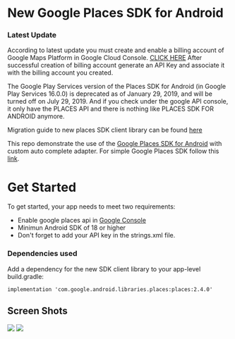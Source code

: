 # New Google Places SDK for Android

### Latest Update

According to latest update you must create and enable a billing account of Google Maps Platform in Google Cloud Console. [CLICK HERE][google-billing]
After successful creation of billing account generate an API Key and associate it with the billing account you created.

The Google Play Services version of the Places SDK for Android (in Google Play Services 16.0.0) is deprecated as of January 29, 2019, and will be turned off on July 29, 2019. And if you check under the google API console, it only have the PLACES API and there is nothing like PLACES SDK FOR ANDROID anymore.

Migration guide to new places SDK client library can be found [here][sdk-migration]

This repo demonstrate the use of the [Google Places SDK for Android][google] with custom auto complete adapter.
For simple Google Places SDK follow this [link][simple-google].

# Get Started
To get started, your app needs to meet two requirements:
- Enable google places api in [Google Console][console-google]
- Minimun Android SDK of 18 or higher
- Don't forget to add your API key in the strings.xml file.

### Dependencies used
Add a dependency for the new SDK client library to your app-level build.gradle:

    implementation 'com.google.android.libraries.places:places:2.4.0'

## Screen Shots
<img src="./images/1.jpeg" width=“400”/>
<img src="./images/2.jpeg" width=“400”/>

[google]: <https://developers.google.com/places/android-sdk/intro>
[simple-google]: <https://github.com/googlemaps/android-places-demos>
[console-google]: <https://console.cloud.google.com>
[sdk-migration]: <https://developers.google.com/places/android-sdk/client-migration>
[google-billing]: <https://console.cloud.google.com/billing>
